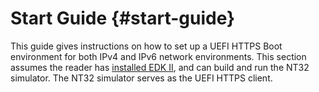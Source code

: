 # Start Guide {#start-guide}

This guide gives instructions on how to set up a UEFI HTTPS Boot environment for both IPv4 and IPv6 network environments. This section assumes the reader has [installed EDK II](https://github.com/tianocore/tianocore.github.io/wiki/Getting-Started-with-EDK-II), and can build and run the NT32 simulator. The NT32 simulator serves as the UEFI HTTPS client.